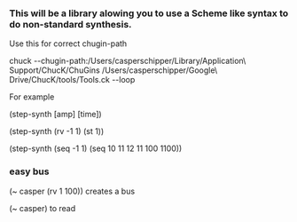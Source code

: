 ### This will be a library alowing you to use a Scheme like syntax to do non-standard synthesis.

Use this for correct chugin-path

chuck --chugin-path:/Users/casperschipper/Library/Application\ Support/ChucK/ChuGins /Users/casperschipper/Google\ Drive/ChucK/tools/Tools.ck --loop


For example

(step-synth [amp] [time])

(step-synth 
  (rv -1 1) 
  (st 1))

(step-synth
  (seq -1 1)
  (seq 10 11 12 11 100 1100))

### easy bus

(~ casper (rv 1 100)) creates a bus

(~ casper) to read



